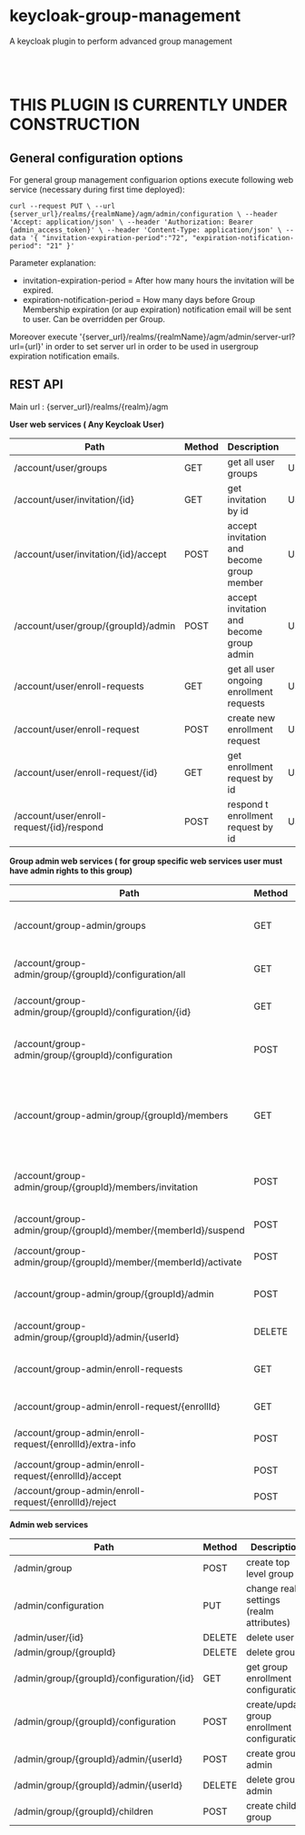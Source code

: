 # keycloak-group-management
A keycloak plugin to perform advanced group management 

<br>
<br>

<h1>THIS PLUGIN IS CURRENTLY UNDER CONSTRUCTION</h1>

## General configuration options 

For general group management configuarion options execute following web service (necessary during first time deployed):

`curl --request PUT \
--url {server_url}/realms/{realmName}/agm/admin/configuration \
--header 'Accept: application/json' \
--header 'Authorization: Bearer {admin_access_token}' \
--header 'Content-Type: application/json' \
--data '{
"invitation-expiration-period":"72",
"expiration-notification-period": "21"
}'`

Parameter explanation:
- invitation-expiration-period = After how many hours the invitation will be expired.
- expiration-notification-period = How many days before Group Membership expiration (or aup expiration) notification email will be sent to user. Can be overridden per Group.

Moreover execute '{server_url}/realms/{realmName}/agm/admin/server-url?url={url}' in order to set server url in order to be used in usergroup expiration notification emails.

## REST API

Main url : {server_url}/realms/{realm}/agm

**User web services ( Any Keycloak User)**

Path | Method | Description                               | Classes 
------------ |--------|-------------------------------------------|--------
/account/user/groups | GET    | get all user groups                       | UserGroups
/account/user/invitation/{id} | GET    | get invitation by id                       | UserGroups
/account/user/invitation/{id}/accept | POST   | accept invitation and become group member | UserGroups
/account/user/group/{groupId}/admin | POST   | accept invitation and become group admin  | UserGroup 
/account/user/enroll-requests | GET    | get all user ongoing enrollment requests  | UserGroups
/account/user/enroll-request | POST   | create new enrollment request             | UserGroups
/account/user/enroll-request/{id} | GET    | get enrollment request by id              | UserGroupEnrollmentAction
/account/user/enroll-request/{id}/respond | POST   | respond t enrollment request by id        | UserGroupEnrollmentAction

**Group admin web services ( for group specific web services user must have admin rights to this group)**

Path | Method | Description                                                                   | Classes 
------------ |--------|-------------------------------------------------------------------------------|--------- 
/account/group-admin/groups | GET    | get all groups that this user has admin rights                                | GroupAdminService 
/account/group-admin/group/{groupId}/configuration/all | GET    | get all group enrollment configurations                                       | GroupAdminGroup
/account/group-admin/group/{groupId}/configuration/{id} | GET    | get group enrollment configuration                                            | GroupAdminGroup
/account/group-admin/group/{groupId}/configuration | POST   | create/ update group enrollment configuration                                 | GroupAdminGroup
/account/group-admin/group/{groupId}/members | GET    | get all group members pager, being able to search and get by type (fe active) | GroupAdminGroupMembers
/account/group-admin/group/{groupId}/members/invitation | POST   | send invitation to a user based on email                                      | GroupAdminGroupMembers
/account/group-admin/group/{groupId}/member/{memberId}/suspend | POST   | suspend group member                                                          | GroupAdminGroupMember
/account/group-admin/group/{groupId}/member/{memberId}/activate | POST   | activate group member                                                         | GroupAdminGroupMember
/account/group-admin/group/{groupId}/admin | POST   | invite user as group admin for this groupId group                             | GroupAdminGroup
/account/group-admin/group/{groupId}/admin/{userId} | DELETE | delete group admin                                                            | GroupAdminService
/account/group-admin/enroll-requests | GET    | get all group admin enrollment requests                                       | GroupAdminService
/account/group-admin/enroll-request/{enrollId} | GET    | get enrollment request                                                        | GroupAdminEnrollement
/account/group-admin/enroll-request/{enrollId}/extra-info | POST   | request extra infrormation from user                                          | GroupAdminEnrollement
/account/group-admin/enroll-request/{enrollId}/accept | POST   | accept group enrollment                                                       | GroupAdminEnrollement
/account/group-admin/enroll-request/{enrollId}/reject | POST   | reject group enrollment                                                       | GroupAdminEnrollement

**Admin web services**

Path | Method | Description                                  | Classes |
------------ |--|----------------------------------------------|---------| 
/admin/group | POST | create top level group                       | AdminService
/admin/configuration | PUT | change realm settings (realm attributes)                  | AdminService
/admin/user/{id} | DELETE | delete user          | AdminService
/admin/group/{groupId} | DELETE | delete group          | AdminGroups
/admin/group/{groupId}/configuration/{id} | GET | get  group enrollment configuration          | AdminGroups
/admin/group/{groupId}/configuration | POST | create/update group enrollment configuration | AdminGroups
/admin/group/{groupId}/admin/{userId} | POST | create group admin                           | AdminGroups
/admin/group/{groupId}/admin/{userId} | DELETE | delete group admin                           | AdminGroups
/admin/group/{groupId}/children| POST | create child group                           | AdminGroups
